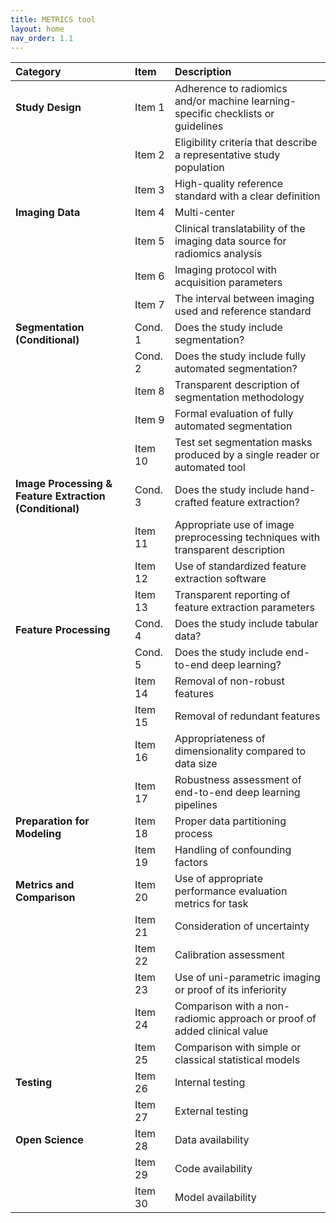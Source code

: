 ```yaml
---
title: METRICS tool
layout: home
nav_order: 1.1
---
```


| **Category**                         | **Item**   | **Description**                                                                 |
|:------------------------------------|:-----------|:--------------------------------------------------------------------------------|
| **Study Design**                    | Item 1     | Adherence to radiomics and/or machine learning-specific checklists or guidelines |
|                                     | Item 2     | Eligibility criteria that describe a representative study population           |
|                                     | Item 3     | High-quality reference standard with a clear definition                        |
| **Imaging Data**                    | Item 4     | Multi-center                                                                   |
|                                     | Item 5     | Clinical translatability of the imaging data source for radiomics analysis     |
|                                     | Item 6     | Imaging protocol with acquisition parameters                                   |
|                                     | Item 7     | The interval between imaging used and reference standard                       |
| **Segmentation (Conditional)**      | Cond. 1    | Does the study include segmentation?                                           |
|                                     | Cond. 2    | Does the study include fully automated segmentation?                           |
|                                     | Item 8     | Transparent description of segmentation methodology                            |
|                                     | Item 9     | Formal evaluation of fully automated segmentation                              |
|                                     | Item 10    | Test set segmentation masks produced by a single reader or automated tool      |
| **Image Processing & Feature Extraction (Conditional)** | Cond. 3    | Does the study include hand-crafted feature extraction?                        |
|                                     | Item 11    | Appropriate use of image preprocessing techniques with transparent description |
|                                     | Item 12    | Use of standardized feature extraction software                                |
|                                     | Item 13    | Transparent reporting of feature extraction parameters                         |
| **Feature Processing**              | Cond. 4    | Does the study include tabular data?                                           |
|                                     | Cond. 5    | Does the study include end-to-end deep learning?                               |
|                                     | Item 14    | Removal of non-robust features                                                 |
|                                     | Item 15    | Removal of redundant features                                                  |
|                                     | Item 16    | Appropriateness of dimensionality compared to data size                        |
|                                     | Item 17    | Robustness assessment of end-to-end deep learning pipelines                    |
| **Preparation for Modeling**        | Item 18    | Proper data partitioning process                                               |
|                                     | Item 19    | Handling of confounding factors                                                |
| **Metrics and Comparison**          | Item 20    | Use of appropriate performance evaluation metrics for task                     |
|                                     | Item 21    | Consideration of uncertainty                                                   |
|                                     | Item 22    | Calibration assessment                                                         |
|                                     | Item 23    | Use of uni-parametric imaging or proof of its inferiority                      |
|                                     | Item 24    | Comparison with a non-radiomic approach or proof of added clinical value       |
|                                     | Item 25    | Comparison with simple or classical statistical models                         |
| **Testing**                         | Item 26    | Internal testing                                                               |
|                                     | Item 27    | External testing                                                               |
| **Open Science**                    | Item 28    | Data availability                                                              |
|                                     | Item 29    | Code availability                                                              |
|                                     | Item 30    | Model availability                                                             |
